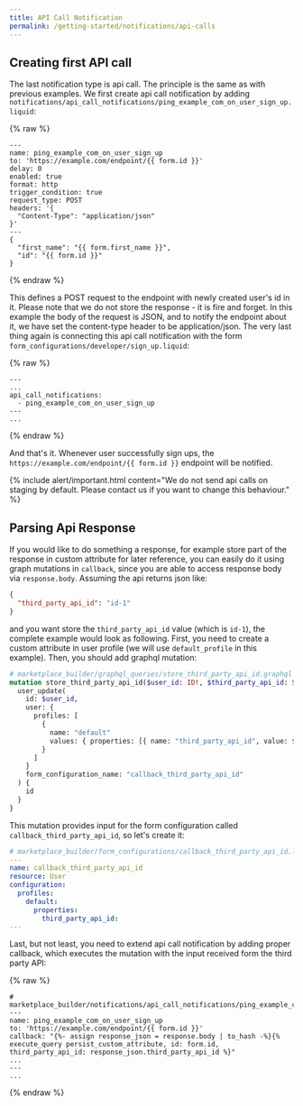 ```yaml
---
title: API Call Notification
permalink: /getting-started/notifications/api-calls
---
```


## Creating first API call

The last notification type is api call. The principle is the same as with previous examples. We first create api call notification by adding `notifications/api_call_notifications/ping_example_com_on_user_sign_up.liquid`:

{% raw %}
```liquid
---
name: ping_example_com_on_user_sign_up
to: 'https://example.com/endpoint/{{ form.id }}'
delay: 0
enabled: true
format: http
trigger_condition: true
request_type: POST
headers: '{
  "Content-Type": "application/json"
}'
---
{
  "first_name": "{{ form.first_name }}",
  "id": "{{ form.id }}"
}
```
{% endraw %}

This defines a POST request to the endpoint with newly created user's id in it. Please note that we do not store the response - it is fire and forget. In this example the body of the request is JSON, and to notify the endpoint about it, we have set the content-type header to be application/json. The very last thing again is connecting this api call notification with the form `form_configurations/developer/sign_up.liquid`:

{% raw %}
```liquid
---
...
api_call_notifications:
  - ping_example_com_on_user_sign_up
---
...
```
{% endraw %}

And that's it. Whenever user successfully sign ups, the `https://example.com/endpoint/{{ form.id }}` endpoint will be notified.


{% include alert/important.html content="We do not send api calls on staging by default. Please contact us if you want to change this behaviour." %}


## Parsing Api Response

If you would like to do something a response, for example store part of the response in custom attribute for later reference, you can easily do it using graph mutations in `callback`, since you are able to access response body via `response.body`. Assuming the api returns json like:
```json
{
  "third_party_api_id": "id-1"
}
```
and you want store the `third_party_api_id` value (which is `id-1`), the complete example would look as following. First, you need to create a custom attribute in user profile (we will use `default_profile` in this example). Then, you should add graphql mutation:

```graphql
# marketplace_builder/graphql_queries/store_third_party_api_id.graphql
mutation store_third_party_api_id($user_id: ID!, $third_party_api_id: String!) {
  user_update(
    id: $user_id,
    user: {
      profiles: [
        {
          name: "default"
          values: { properties: [{ name: "third_party_api_id", value: $third_party_api_id }] }
        }
      ]
    }
    form_configuration_name: "callback_third_party_api_id"
  ) {
    id
  }
}
```

This mutation provides input for the form configuration called `callback_third_party_api_id`, so let's create it:


```yaml
# marketplace_builder/form_configurations/callback_third_party_api_id.liquid
---
name: callback_third_party_api_id
resource: User
configuration:
  profiles:
    default:
      properties:
        third_party_api_id:
---
```

Last, but not least, you need to extend api call notification by adding proper callback, which executes the mutation with the input received form the third party API:

{% raw %}
```liquid
# marketplace_builder/notifications/api_call_notifications/ping_example_com_on_user_sign_up.liquid
---
name: ping_example_com_on_user_sign_up
to: 'https://example.com/endpoint/{{ form.id }}'
callback: "{%- assign response_json = response.body | to_hash -%}{% execute_query persist_custom_attribute, id: form.id, third_party_api_id: response_json.third_party_api_id %}"
...
---
...
```
{% endraw %}

